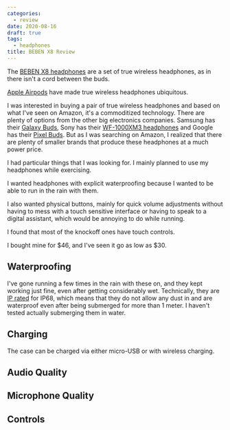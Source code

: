 ```yaml
---
categories:
  - review
date: 2020-08-16
draft: true
tags:
  - headphones
title: BEBEN X8 Review
---
```


The [BEBEN X8
headphones](https://www.amazon.com/gp/product/B07PN2FK2W/ref=as_li_ss_tl?ie=UTF8&psc=1&linkCode=ll1&tag=thdalo00-20&linkId=c7e6ea9cd21015aa5bb8bae9d67481db&language=en_US)
are a set of true wireless headphones, as in there isn't a cord between the
buds.

[Apple
Airpods](https://www.amazon.com/Apple-AirPods-Charging-Latest-Model/dp/B07PXGQC1Q/ref=as_li_ss_tl?dchild=1&keywords=airpods&qid=1597609643&s=electronics&sr=1-3&linkCode=ll1&tag=thdalo00-20&linkId=f74c368f5b3a2c83060da85acc1b2394&language=en_US)
have made true wireless headphones ubiquitous.

I was interested in buying a pair of true wireless headphones and based on what
I've seen on Amazon, it's a commoditized technology. There are plenty of options
from the other big electronics companies. Samsung has their [Galaxy
Buds](https://www.amazon.com/Samsung-Wireless-Earbuds-Cancelling-Warranty/dp/B089B658NP/ref=as_li_ss_tl?dchild=1&keywords=galaxy+buds&qid=1597609784&s=electronics&sr=1-6&th=1&linkCode=ll1&tag=thdalo00-20&linkId=db5cafcb0e4ebeeae94ba2966657ebbd&language=en_US),
Sony has their [WF-1000XM3
headphones](https://www.amazon.com/Sony-WF-1000XM3-Industry-Canceling-Wireless/dp/B07T81554H/ref=as_li_ss_tl?dchild=1&keywords=sony+wf-1000xm3&qid=1597611240&s=electronics&sr=1-3&linkCode=ll1&tag=thdalo00-20&linkId=50eb905f27c0da50abc99f7c348f0e91&language=en_US)
and Google has their [Pixel
Buds](https://store.google.com/us/product/pixel_buds). But as I was searching on
Amazon, I realized that there are plenty of smaller brands that produce these
headphones at a much power price.

I had particular things that I was looking for. I mainly planned to use my
headphones while exercising.

I wanted headphones with explicit waterproofing because I wanted to be able to
run in the rain with them.

I also wanted physical buttons, mainly for quick volume adjustments without
having to mess with a touch sensitive interface or having to speak to a digital
assistant, which would be annoying to do while running.

I found that most of the knockoff ones have touch controls.

I bought mine for $46, and I've seen it go as low as $30.

## Waterproofing

I've gone running a few times in the rain with these on, and they kept working
just fine, even after getting considerably wet. Technically, they are [IP
rated](https://en.wikipedia.org/wiki/IP_Code) for IP68, which means that they do
not allow any dust in and are waterproof even after being submerged for more
than 1 meter. I haven't tested actually submerging them in water.

## Charging

The case can be charged via either micro-USB or with wireless charging.

## Audio Quality

## Microphone Quality

## Controls
